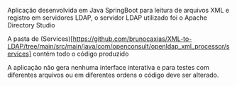 Aplicação desenvolvida em Java SpringBoot para leitura de arquivos XML e registro em servidores LDAP, o servidor LDAP utilizado foi o Apache Directory Studio

A pasta de (Services)[https://github.com/brunocaxias/XML-to-LDAP/tree/main/src/main/java/com/openconsult/openldap_xml_processor/services] contém todo o código produzido

A aplicação não gera nenhuma interface interativa e para testes com diferentes arquivos ou em diferentes ordens o código deve ser alterado.
